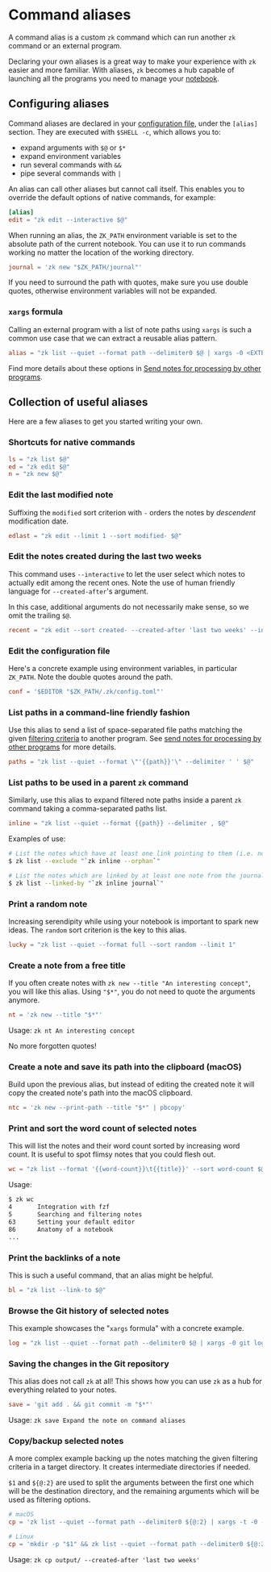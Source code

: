 # Command aliases

A command alias is a custom `zk` command which can run another `zk` command or an external program.

Declaring your own aliases is a great way to make your experience with `zk` easier and more familiar. With aliases, `zk` becomes a hub capable of launching all the programs you need to manage your [notebook](notebook.md).

## Configuring aliases

Command aliases are declared in your [configuration file](config.md), under the `[alias]` section. They are executed with `$SHELL -c`, which allows you to:

* expand arguments with `$@` or `$*`
* expand environment variables
* run several commands with `&&`
* pipe several commands with `|`

An alias can call other aliases but cannot call itself. This enables you to override the default options of native commands, for example:

```toml
[alias]
edit = "zk edit --interactive $@"
```

When running an alias, the `ZK_PATH` environment variable is set to the absolute path of the current notebook. You can use it to run commands working no matter the location of the working directory.

```toml
journal = 'zk new "$ZK_PATH/journal"'
```

If you need to surround the path with quotes, make sure you use double quotes, otherwise environment variables will not be expanded.

### `xargs` formula

Calling an external program with a list of note paths using `xargs` is such a common use case that we can extract a reusable alias pattern.

```toml
alias = "zk list --quiet --format path --delimiter0 $@ | xargs -0 <EXTERNAL COMMAND>"
```

Find more details about these options in [Send notes for processing by other programs](external-processing.md).

## Collection of useful aliases

Here are a few aliases to get you started writing your own.

### Shortcuts for native commands

```toml
ls = "zk list $@"
ed = "zk edit $@"
n = "zk new $@"
```

### Edit the last modified note

Suffixing the `modified` sort criterion with `-` orders the notes by *descendent* modification date.

```toml
edlast = "zk edit --limit 1 --sort modified- $@"
```

### Edit the notes created during the last two weeks

This command uses `--interactive` to let the user select which notes to actually edit among the recent ones. Note the use of human friendly language for `--created-after`'s argument. 

In this case, additional arguments do not necessarily make sense, so we omit the trailing `$@`.

```toml
recent = "zk edit --sort created- --created-after 'last two weeks' --interactive"
```

### Edit the configuration file

Here's a concrete example using environment variables, in particular `ZK_PATH`. Note the double quotes around the path.

```toml
conf = '$EDITOR "$ZK_PATH/.zk/config.toml"'
```

### List paths in a command-line friendly fashion

Use this alias to send a list of space-separated file paths matching the given [filtering criteria](note-filtering.md) to another program. See [send notes for processing by other programs](external-processing.md) for more details.

```toml
paths = "zk list --quiet --format \"'{{path}}'\" --delimiter ' ' $@"
```

### List paths to be used in a parent `zk` command

Similarly, use this alias to expand filtered note paths inside a parent `zk` command taking a comma-separated paths list.

```toml
inline = "zk list --quiet --format {{path}} --delimiter , $@"
```

Examples of use:

```sh
# List the notes which have at least one link pointing to them (i.e. not orphans).
$ zk list --exclude "`zk inline --orphan`"

# List the notes which are linked by at least one note from the journal/ directory.
$ zk list --linked-by "`zk inline journal`"
```

### Print a random note

Increasing serendipity while using your notebook is important to spark new ideas. The `random` sort criterion is the key to this alias.

```toml
lucky = "zk list --quiet --format full --sort random --limit 1"
```

### Create a note from a free title

If you often create notes with `zk new --title "An interesting concept"`, you will like this alias. Using `"$*"`, you do not need to quote the arguments anymore.

```toml
nt = 'zk new --title "$*"'
```

Usage: `zk nt An interesting concept`

No more forgotten quotes!

### Create a note and save its path into the clipboard (macOS)

Build upon the previous alias, but instead of editing the created note it will copy the created note's path into the macOS clipboard.

```toml
ntc = 'zk new --print-path --title "$*" | pbcopy'
```

### Print and sort the word count of selected notes

This will list the notes and their word count sorted by increasing word count. It is useful to spot flimsy notes that you could flesh out.

```toml
wc = "zk list --format '{{word-count}}\t{{title}}' --sort word-count $@"
```

Usage:

```sh
$ zk wc
4       Integration with fzf
5       Searching and filtering notes
63      Setting your default editor
86      Anatomy of a notebook
...
```

### Print the backlinks of a note

This is such a useful command, that an alias might be helpful.

```toml
bl = "zk list --link-to $@"
```

### Browse the Git history of selected notes

This example showcases the "`xargs` formula" with a concrete example.

```toml
log = "zk list --quiet --format path --delimiter0 $@ | xargs -0 git log --patch --"
```

### Saving the changes in the Git repository

This alias does not call `zk` at all! This shows how you can use `zk` as a hub for everything related to your notes.

```toml
save = 'git add . && git commit -m "$*"'
```

Usage: `zk save Expand the note on command aliases`

### Copy/backup selected notes

A more complex example backing up the notes matching the given filtering criteria in a target directory. It creates intermediate directories if needed.

`$1` and `${@:2}` are used to split the arguments between the first one which will be the destination directory, and the remaining arguments which will be used as filtering options.

```toml
# macOS
cp = 'zk list --quiet --format path --delimiter0 ${@:2} | xargs -t -0 -I % ditto "%" "$1/%"'

# Linux
cp = 'mkdir -p "$1" && zk list --quiet --format path --delimiter0 ${@:2} | xargs -t -0 -I % cp --parents "%" "$1"'
```

Usage: `zk cp output/ --created-after 'last two weeks'`

